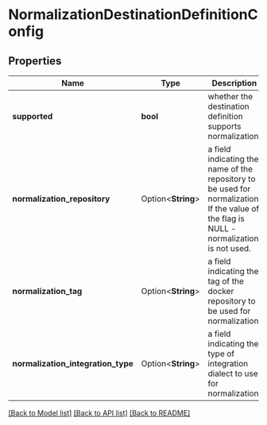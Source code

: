 # NormalizationDestinationDefinitionConfig

## Properties

Name | Type | Description | Notes
------------ | ------------- | ------------- | -------------
**supported** | **bool** | whether the destination definition supports normalization. | [default to false]
**normalization_repository** | Option<**String**> | a field indicating the name of the repository to be used for normalization. If the value of the flag is NULL - normalization is not used. | [optional]
**normalization_tag** | Option<**String**> | a field indicating the tag of the docker repository to be used for normalization. | [optional]
**normalization_integration_type** | Option<**String**> | a field indicating the type of integration dialect to use for normalization. | [optional]

[[Back to Model list]](../README.md#documentation-for-models) [[Back to API list]](../README.md#documentation-for-api-endpoints) [[Back to README]](../README.md)


